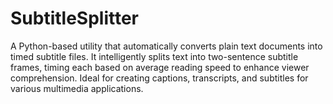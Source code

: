 # SubtitleSplitter
A Python-based utility that automatically converts plain text documents into timed subtitle files. It intelligently splits text into two-sentence subtitle frames, timing each based on average reading speed to enhance viewer comprehension. Ideal for creating captions, transcripts, and subtitles for various multimedia applications.
